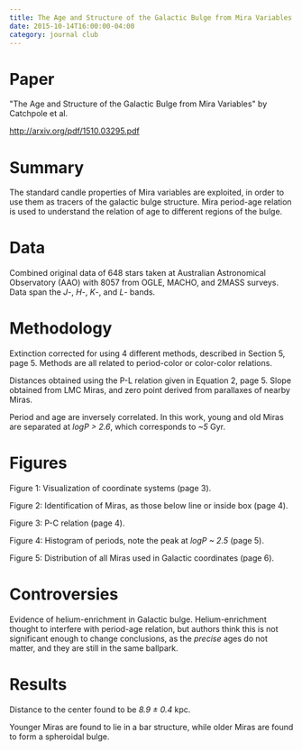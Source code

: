 ```yaml
---
title: The Age and Structure of the Galactic Bulge from Mira Variables
date: 2015-10-14T16:00:00-04:00
category: journal club
---
```


# Paper

"The Age and Structure of the Galactic Bulge from Mira Variables" by Catchpole et al.

<http://arxiv.org/pdf/1510.03295.pdf>


# Summary

The standard candle properties of Mira variables are exploited, in order to use them as tracers of the galactic bulge structure. Mira period-age relation is used to understand the relation of age to different regions of the bulge.


# Data

Combined original data of 648 stars taken at Australian Astronomical Observatory (AAO) with 8057 from OGLE, MACHO, and 2MASS surveys. Data span the _J_-, _H_-, _K_-, and _L_- bands.


# Methodology

Extinction corrected for using 4 different methods, described in Section 5, page 5. Methods are all related to period-color or color-color relations.

Distances obtained using the P-L relation given in Equation 2, page 5. Slope obtained from LMC Miras, and zero point derived from parallaxes of nearby Miras.

Period and age are inversely correlated. In this work, young and old Miras are separated at _logP > 2.6_, which corresponds to _~5_ Gyr.


# Figures

Figure 1: Visualization of coordinate systems (page 3).

Figure 2: Identification of Miras, as those below line or inside box (page 4).

Figure 3: P-C relation (page 4).

Figure 4: Histogram of periods, note the peak at _logP ~ 2.5_ (page 5).

Figure 5: Distribution of all Miras used in Galactic coordinates (page 6).


# Controversies

Evidence of helium-enrichment in Galactic bulge. Helium-enrichment thought to interfere with period-age relation, but authors think this is not significant enough to change conclusions, as the _precise_ ages do not matter, and they are still in the same ballpark.



# Results

Distance to the center found to be _8.9 ± 0.4_ kpc.

Younger Miras are found to lie in a bar structure, while older Miras are found to form a spheroidal bulge.
